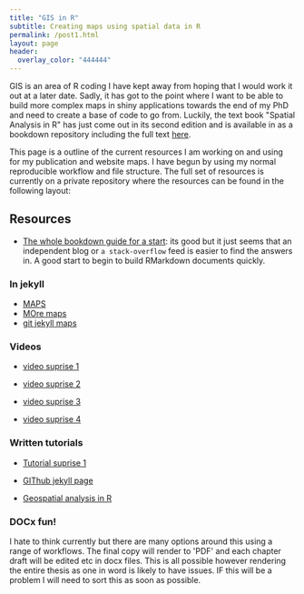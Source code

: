 ```yaml
---
title: "GIS in R"
subtitle: Creating maps using spatial data in R
permalink: /post1.html
layout: page 
header:
  overlay_color: "444444"
---
```


GIS is an area of R coding I have kept away from hoping that I would work it out at a later date. Sadly, it has got to the point where I want to be able to build more complex maps in shiny applications towards the end of my PhD and need to create a base of code to go from. Luckily, the text book "Spatial Analysis in R" has just come out in its second edition and is available in as a bookdown repository including the full text [here](https://bookdown.org/robinlovelace/geocompr/).

This page is a outline of the current resources I am working on and using for my publication and website maps. I have begun by using my normal reproducible workflow and file structure. The full set of resources is currently on a private repository where the resources can be found in the following layout:

## Resources

- [The whole bookdown guide for a start](https://rmarkdown.rstudio.com/articles_docx.html/): its good but it just seems that an independent blog or `a stack-overflow` feed is easier to find the answers in. A good start to begin to build RMarkdown documents quickly.

### In jekyll

- [MAPS](https://stackoverflow.com/questions/37800755/embedding-google-map-in-a-jekyll-post)
- [MOre maps](http://matthewowen.github.io/jekyll-mapping/)
- [git jekyll maps](https://github.com/ayastreb/jekyll-maps)


### Videos

- [video suprise 1](https://www.gislounge.com/introduction-to-geospatial-analysis-in-r-video/)

- [video suprise 2](https://www.youtube.com/watch?v=Ul5Ly0266fU)

- [video suprise 3](https://www.youtube.com/watch?v=0eF6HqVGs50)

- [video suprise 4](https://www.youtube.com/watch?v=GEKA0LiM470)

### Written tutorials

- [Tutorial suprise 1](https://www.rspatial.org/)

- [GIThub jekyll page](https://www.jessesadler.com/post/gis-with-r-intro/)

- [Geospatial analysis in R](https://cengel.github.io/rspatial/)

### DOCx fun!

I hate to think currently but there are many options around this using a range of workflows. The final copy will render to 'PDF' and each chapter draft will be edited etc in docx files. This is all possible however rendering the entire thesis as one in word is likely to have issues. IF this will be a problem I will need to sort this as soon as possible.